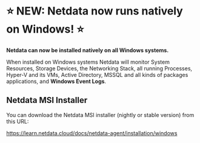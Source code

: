# :star: NEW: Netdata now runs natively on Windows! :star:

**Netdata can now be installed natively on all Windows systems.**

When installed on Windows systems Netdata will monitor System Resources, Storage Devices, the Networking Stack, all running Processes, Hyper-V and its VMs, Active Directory, MSSQL and all kinds of packages applications, and **Windows Event Logs**.

## Netdata MSI Installer

You can download the Netdata MSI installer (nightly or stable version) from this URL:

https://learn.netdata.cloud/docs/netdata-agent/installation/windows
